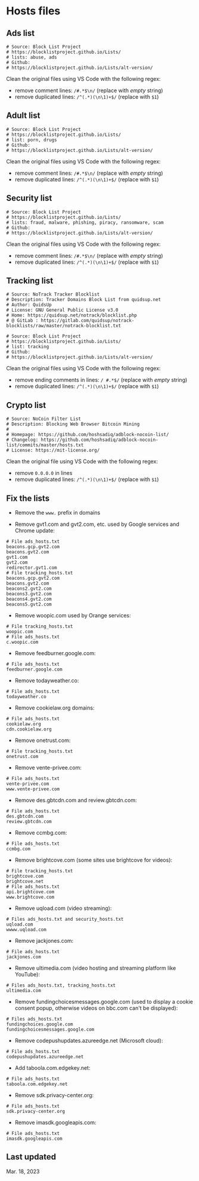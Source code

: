 # Hosts files

## Ads list

```
# Source: Block List Project
# https://blocklistproject.github.io/Lists/
# lists: abuse, ads
# Github:
# https://blocklistproject.github.io/Lists/alt-version/

```

Clean the original files using VS Code with the following regex:

- remove comment lines: `/#.*$\n/` (replace with *empty* string)
- remove duplicated lines: `/^(.*)(\n\1)+$/` (replace with `$1`)

## Adult list

```
# Source: Block List Project
# https://blocklistproject.github.io/Lists/
# list: porn, drugs
# Github:
# https://blocklistproject.github.io/Lists/alt-version/

```

Clean the original files using VS Code with the following regex:

- remove comment lines: `/#.*$\n/` (replace with *empty* string)
- remove duplicated lines: `/^(.*)(\n\1)+$/` (replace with `$1`)

## Security list

```
# Source: Block List Project
# https://blocklistproject.github.io/Lists/
# lists: fraud, malware, phishing, piracy, ransomware, scam
# Github:
# https://blocklistproject.github.io/Lists/alt-version/

```

Clean the original files using VS Code with the following regex:

- remove comment lines: `/#.*$\n/` (replace with *empty* string)
- remove duplicated lines: `/^(.*)(\n\1)+$/` (replace with `$1`)

## Tracking list

```
# Source: NoTrack Tracker Blocklist 
# Description: Tracker Domains Block List from quidsup.net
# Author: QuidsUp
# License: GNU General Public License v3.0
# Home: https://quidsup.net/notrack/blocklist.php
# @ GitLab : https://gitlab.com/quidsup/notrack-blocklists/raw/master/notrack-blocklist.txt

# Source: Block List Project
# https://blocklistproject.github.io/Lists/
# list: tracking
# Github:
# https://blocklistproject.github.io/Lists/alt-version/

```

Clean the original files using VS Code with the following regex:

- remove ending comments in lines: `/ #.*$/` (replace with *empty* string)
- remove duplicated lines: `/^(.*)(\n\1)+$/` (replace with `$1`)

## Crypto list

```
# Source: NoCoin Filter List
# Description: Blocking Web Browser Bitcoin Mining
#
# Homepage: https://github.com/hoshsadiq/adblock-nocoin-list/
# Changelog: https://github.com/hoshsadiq/adblock-nocoin-list/commits/master/hosts.txt
# License: https://mit-license.org/

```

Clean the original file using VS Code with the following regex:

- remove `0.0.0.0` in lines
- remove duplicated lines: `/^(.*)(\n\1)+$/` (replace with `$1`)

## Fix the lists

- Remove the `www.` prefix in domains

- Remove gvt1.com and gvt2.com, etc. used by Google services and Chrome update:

```
# File ads_hosts.txt
beacons.gcp.gvt2.com
beacons.gvt2.com
gvt1.com
gvt2.com
redirector.gvt1.com
# File tracking_hosts.txt
beacons.gcp.gvt2.com
beacons.gvt2.com
beacons2.gvt2.com
beacons3.gvt2.com
beacons4.gvt2.com
beacons5.gvt2.com
```

- Remove woopic.com used by Orange services:

```
# File tracking_hosts.txt
woopic.com
# File ads_hosts.txt
c.woopic.com
```

- Remove feedburner.google.com:

```
# File ads_hosts.txt
feedburner.google.com
```

- Remove todayweather.co:

```
# File ads_hosts.txt
todayweather.co
```

- Remove cookielaw.org domains:

```
# File ads_hosts.txt
cookielaw.org
cdn.cookielaw.org
```

- Remove onetrust.com:

```
# File tracking_hosts.txt
onetrust.com
```

- Remove vente-privee.com:

```
# File ads_hosts.txt
vente-privee.com
www.vente-privee.com
```

- Remove des.gbtcdn.com and review.gbtcdn.com:

```
# File ads_hosts.txt
des.gbtcdn.com
review.gbtcdn.com
```

- Remove ccmbg.com:

```
# File ads_hosts.txt
ccmbg.com
```

- Remove brightcove.com (some sites use brightcove for videos):

```
# File tracking_hosts.txt
brightcove.com
brightcove.net
# File ads_hosts.txt
api.brightcove.com
www.brightcove.com
```

- Remove uqload.com (video streaming):

```
# Files ads_hosts.txt and security_hosts.txt
uqload.com
wwww.uqload.com
```

- Remove jackjones.com:

```
# File ads_hosts.txt
jackjones.com
```

- Remove ultimedia.com (video hosting and streaming platform like YouTube):

```
# Files ads_hosts.txt, tracking_hosts.txt
ultimedia.com
```

- Remove fundingchoicesmessages.google.com (used to display a cookie consent popup, otherwise videos on bbc.com can't be displayed):

```
# Files ads_hosts.txt
fundingchoices.google.com
fundingchoicesmessages.google.com
```

- Remove codepushupdates.azureedge.net (Microsoft cloud):

```
# File ads_hosts.txt
codepushupdates.azureedge.net
```

- Add taboola.com.edgekey.net:

```
# File ads_hosts.txt
taboola.com.edgekey.net
```

- Remove sdk.privacy-center.org:

```
# File ads_hosts.txt
sdk.privacy-center.org
```

- Remove imasdk.googleapis.com:

```
# File ads_hosts.txt
imasdk.googleapis.com
```

## Last updated

Mar. 18, 2023
